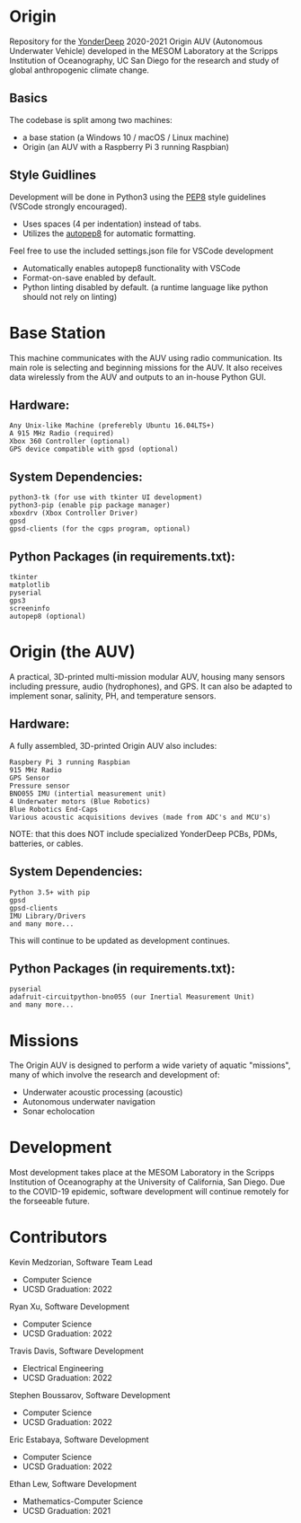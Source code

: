 # Origin

Repository for the [YonderDeep](https://www.yonderdeep.org/) 2020-2021 Origin AUV (Autonomous Underwater Vehicle) developed in the MESOM Laboratory at the Scripps Institution of Oceanography, UC San Diego for the research and study of global anthropogenic climate change.

## Basics

The codebase is split among two machines:

- a base station (a Windows 10 / macOS / Linux machine)
- Origin (an AUV with a Raspberry Pi 3 running Raspbian)

## Style Guidlines

Development will be done in Python3 using the [PEP8](https://pep8.org) style guidelines (VSCode strongly encouraged).

- Uses spaces (4 per indentation) instead of tabs.
- Utilizes the [autopep8](https://pypi.org/project/autopep8/0.8/extension) for automatic formatting.

Feel free to use the included settings.json file for VSCode development

- Automatically enables autopep8 functionality with VSCode
- Format-on-save enabled by default.
- Python linting disabled by default. (a runtime language like python should not rely on linting)

# Base Station

This machine communicates with the AUV using radio communication. Its main role is selecting and beginning missions for the AUV. It also receives data wirelessly from the AUV and outputs to an in-house Python GUI.

## Hardware:

    Any Unix-like Machine (preferebly Ubuntu 16.04LTS+)
    A 915 MHz Radio (required)
    Xbox 360 Controller (optional)
    GPS device compatible with gpsd (optional)

## System Dependencies:

    python3-tk (for use with tkinter UI development)
    python3-pip (enable pip package manager)
    xboxdrv (Xbox Controller Driver)
    gpsd
    gpsd-clients (for the cgps program, optional)

## Python Packages (in requirements.txt):

    tkinter
    matplotlib
    pyserial
    gps3
    screeninfo
    autopep8 (optional)

# Origin (the AUV)

A practical, 3D-printed multi-mission modular AUV, housing many sensors including pressure, audio (hydrophones), and GPS. It can also be adapted to implement sonar, salinity, PH, and temperature sensors.

## Hardware:

A fully assembled, 3D-printed Origin AUV also includes:

    Raspbery Pi 3 running Raspbian
    915 MHz Radio
    GPS Sensor
    Pressure sensor
    BNO055 IMU (intertial measurement unit)
    4 Underwater motors (Blue Robotics)
    Blue Robotics End-Caps
    Various acoustic acquisitions devives (made from ADC's and MCU's)

NOTE: that this does NOT include specialized YonderDeep PCBs, PDMs, batteries, or cables.

## System Dependencies:

    Python 3.5+ with pip
    gpsd
    gpsd-clients
    IMU Library/Drivers
    and many more...

This will continue to be updated as development continues.

## Python Packages (in requirements.txt):

    pyserial
    adafruit-circuitpython-bno055 (our Inertial Measurement Unit)
    and many more...

# Missions

The Origin AUV is designed to perform a wide variety of aquatic "missions", many of which involve the research and development of:

- Underwater acoustic processing (acoustic)
- Autonomous underwater navigation
- Sonar echolocation

# Development

Most development takes place at the MESOM Laboratory in the Scripps Institution of Oceanography at the University of California, San Diego. Due to the COVID-19 epidemic, software development will continue remotely for the forseeable future.

# Contributors

Kevin Medzorian,
Software Team Lead

- Computer Science
- UCSD Graduation: 2022

Ryan Xu,
Software Development

- Computer Science
- UCSD Graduation: 2022

Travis Davis,
Software Development

- Electrical Engineering
- UCSD Graduation: 2022

Stephen Boussarov,
Software Development

- Computer Science
- UCSD Graduation: 2022

Eric Estabaya,
Software Development

- Computer Science
- UCSD Graduation: 2022

Ethan Lew,
Software Development

- Mathematics-Computer Science
- UCSD Graduation: 2021

